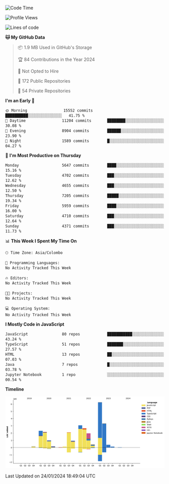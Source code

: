 
<!--START_SECTION:waka-->
![Code Time](http://img.shields.io/badge/Code%20Time-1%2C461%20hrs%2028%20mins-blue)

![Profile Views](http://img.shields.io/badge/Profile%20Views-0-blue)

![Lines of code](https://img.shields.io/badge/From%20Hello%20World%20I%27ve%20Written-27.1%20million%20lines%20of%20code-blue)

**🐱 My GitHub Data** 

> 📦 1.9 MB Used in GitHub's Storage 
 > 
> 🏆 84 Contributions in the Year 2024
 > 
> 🚫 Not Opted to Hire
 > 
> 📜 172 Public Repositories 
 > 
> 🔑 54 Private Repositories 
 > 
**I'm an Early 🐤** 

```text
🌞 Morning                15552 commits       ██████████░░░░░░░░░░░░░░░   41.75 % 
🌆 Daytime                11204 commits       ████████░░░░░░░░░░░░░░░░░   30.08 % 
🌃 Evening                8904 commits        ██████░░░░░░░░░░░░░░░░░░░   23.90 % 
🌙 Night                  1589 commits        █░░░░░░░░░░░░░░░░░░░░░░░░   04.27 % 
```
📅 **I'm Most Productive on Thursday** 

```text
Monday                   5647 commits        ████░░░░░░░░░░░░░░░░░░░░░   15.16 % 
Tuesday                  4702 commits        ███░░░░░░░░░░░░░░░░░░░░░░   12.62 % 
Wednesday                4655 commits        ███░░░░░░░░░░░░░░░░░░░░░░   12.50 % 
Thursday                 7205 commits        █████░░░░░░░░░░░░░░░░░░░░   19.34 % 
Friday                   5959 commits        ████░░░░░░░░░░░░░░░░░░░░░   16.00 % 
Saturday                 4710 commits        ███░░░░░░░░░░░░░░░░░░░░░░   12.64 % 
Sunday                   4371 commits        ███░░░░░░░░░░░░░░░░░░░░░░   11.73 % 
```


📊 **This Week I Spent My Time On** 

```text
🕑︎ Time Zone: Asia/Colombo

💬 Programming Languages: 
No Activity Tracked This Week

🔥 Editors: 
No Activity Tracked This Week

🐱‍💻 Projects: 
No Activity Tracked This Week

💻 Operating System: 
No Activity Tracked This Week
```

**I Mostly Code in JavaScript** 

```text
JavaScript               80 repos            ███████████░░░░░░░░░░░░░░   43.24 % 
TypeScript               51 repos            ███████░░░░░░░░░░░░░░░░░░   27.57 % 
HTML                     13 repos            ██░░░░░░░░░░░░░░░░░░░░░░░   07.03 % 
Java                     7 repos             █░░░░░░░░░░░░░░░░░░░░░░░░   03.78 % 
Jupyter Notebook         1 repo              ░░░░░░░░░░░░░░░░░░░░░░░░░   00.54 % 
```



**Timeline**

![Lines of Code chart](https://raw.githubusercontent.com/ccweerasinghe1994/ccweerasinghe1994/master/assets/bar_graph.png)


 Last Updated on 24/01/2024 18:49:04 UTC
<!--END_SECTION:waka-->
